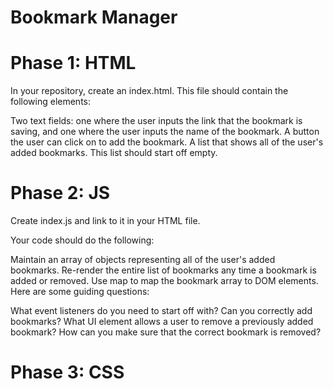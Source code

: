 # Bookmark Manager

# Phase 1: HTML
In your repository, create an index.html. This file should contain the following elements:

Two text fields: one where the user inputs the link that the bookmark is saving, and one where the user inputs the name of the bookmark.
A button the user can click on to add the bookmark.
A list that shows all of the user's added bookmarks.
This list should start off empty.

# Phase 2: JS

Create index.js and link to it in your HTML file.

Your code should do the following:

Maintain an array of objects representing all of the user's added bookmarks.
Re-render the entire list of bookmarks any time a bookmark is added or removed.
Use map to map the bookmark array to DOM elements.
Here are some guiding questions:

What event listeners do you need to start off with?
Can you correctly add bookmarks?
What UI element allows a user to remove a previously added bookmark?
How can you make sure that the correct bookmark is removed?

# Phase 3: CSS
